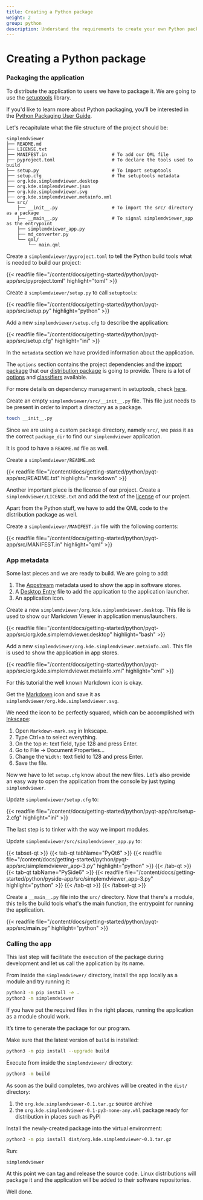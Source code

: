 ```yaml
---
title: Creating a Python package
weight: 2
group: python
description: Understand the requirements to create your own Python package.
---
```


# Creating a Python package

### Packaging the application

To distribute the application to users we have to package it. We are going to use the [setuptools](https://pypi.org/project/setuptools/) library.

If you'd like to learn more about Python packaging, you'll be interested in the [Python Packaging User Guide](https://packaging.python.org/en/latest/guides/distributing-packages-using-setuptools/).

Let's recapitulate what the file structure of the project should be:

```
simplemdviewer
├── README.md
├── LICENSE.txt
├── MANIFEST.in                        # To add our QML file
├── pyproject.toml                     # To declare the tools used to build
├── setup.py                           # To import setuptools
├── setup.cfg                          # The setuptools metadata
├── org.kde.simplemdviewer.desktop
├── org.kde.simplemdviewer.json
├── org.kde.simplemdviewer.svg
├── org.kde.simplemdviewer.metainfo.xml
└── src/
    ├── __init__.py                    # To import the src/ directory as a package
    ├── __main__.py                    # To signal simplemdviewer_app as the entrypoint
    ├── simplemdviewer_app.py
    ├── md_converter.py
    └── qml/
        └── main.qml
```

Create a `simplemdviewer/pyproject.toml` to tell the Python build tools what is needed to build our project:

\{{< readfile file="/content/docs/getting-started/python/pyqt-app/src/pyproject.toml" highlight="toml" >\}}

Create a `simplemdviewer/setup.py` to call `setuptools`:

\{{< readfile file="/content/docs/getting-started/python/pyqt-app/src/setup.py" highlight="python" >\}}

Add a new `simplemdviewer/setup.cfg` to describe the application:

\{{< readfile file="/content/docs/getting-started/python/pyqt-app/src/setup.cfg" highlight="ini" >\}}

In the `metadata` section we have provided information about the application.

The `options` section contains the project dependencies and the [import package](https://packaging.python.org/en/latest/glossary/#term-Import-Package) that our [distribution package](https://packaging.python.org/en/latest/glossary/#term-Distribution-Package) is going to provide. There is a lot of [options](https://setuptools.readthedocs.io/en/latest/userguide/declarative\_config.html) and [classifiers](https://pypi.org/classifiers/) available.

For more details on dependency management in setuptools, check [here](https://setuptools.pypa.io/en/latest/userguide/dependency\_management.html).

Create an empty `simplemdviewer/src/__init__.py` file. This file just needs to be present in order to import a directory as a package.

```bash
touch __init__.py
```

Since we are using a custom package directory, namely `src/`, we pass it as the correct `package_dir` to find our `simplemdviewer` application.

It is good to have a `README.md` file as well.

Create a `simplemdviewer/README.md`:

\{{< readfile file="/content/docs/getting-started/python/pyqt-app/src/README.txt" highlight="markdown" >\}}

Another important piece is the license of our project. Create a `simplemdviewer/LICENSE.txt` and add the text of the [license](https://www.gnu.org/licenses/gpl-3.0.txt) of our project.

Apart from the Python stuff, we have to add the QML code to the distribution package as well.

Create a `simplemdviewer/MANIFEST.in` file with the following contents:

\{{< readfile file="/content/docs/getting-started/python/pyqt-app/src/MANIFEST.in" highlight="qml" >\}}

### App metadata

Some last pieces and we are ready to build. We are going to add:

1. The [Appstream](https://www.freedesktop.org/wiki/Distributions/AppStream/) metadata used to show the app in software stores.
2. A [Desktop Entry](https://specifications.freedesktop.org/desktop-entry-spec/desktop-entry-spec-latest.html) file to add the application to the application launcher.
3. An application icon.

Create a new `simplemdviewer/org.kde.simplemdviewer.desktop`. This file is used to show our Markdown Viewer in application menus/launchers.

\{{< readfile file="/content/docs/getting-started/python/pyqt-app/src/org.kde.simplemdviewer.desktop" highlight="bash" >\}}

Add a new `simplemdviewer/org.kde.simplemdviewer.metainfo.xml`. This file is used to show the application in app stores.

\{{< readfile file="/content/docs/getting-started/python/pyqt-app/src/org.kde.simplemdviewer.metainfo.xml" highlight="xml" >\}}

For this tutorial the well known Markdown icon is okay.

Get the [Markdown](https://en.wikipedia.org/wiki/Markdown#/media/File:Markdown-mark.svg) icon and save it as `simplemdviewer/org.kde.simplemdviewer.svg`.

We need the icon to be perfectly squared, which can be accomplished with [Inkscape](https://inkscape.org):

1. Open `Markdown-mark.svg` in Inkscape.
2. Type Ctrl+a to select everything.
3. On the top `W:` text field, type 128 and press Enter.
4. Go to File -> Document Properties...
5. Change the `Width:` text field to 128 and press Enter.
6. Save the file.

Now we have to let `setup.cfg` know about the new files. Let’s also provide an easy way to open the application from the console by just typing `simplemdviewer`.

Update `simplemdviewer/setup.cfg` to:

\{{< readfile file="/content/docs/getting-started/python/pyqt-app/src/setup-2.cfg" highlight="ini" >\}}

The last step is to tinker with the way we import modules.

Update `simplemdviewer/src/simplemdviewer_app.py` to:

\{{< tabset-qt >\}} \{{< tab-qt tabName="PyQt6" >\}} \{{< readfile file="/content/docs/getting-started/python/pyqt-app/src/simplemdviewer\_app-3.py" highlight="python" >\}} \{{< /tab-qt >\}} \{{< tab-qt tabName="PySide6" >\}} \{{< readfile file="/content/docs/getting-started/python/pyside-app/src/simplemdviewer\_app-3.py" highlight="python" >\}} \{{< /tab-qt >\}} \{{< /tabset-qt >\}}

Create a `__main__.py` file into the `src/` directory. Now that there's a module, this tells the build tools what's the main function, the entrypoint for running the application.

\{{< readfile file="/content/docs/getting-started/python/pyqt-app/src/**main**.py" highlight="python" >\}}

### Calling the app

This last step will facilitate the execution of the package during development and let us call the application by its name.

From inside the `simplemdviewer/` directory, install the app locally as a module and try running it:

```bash
python3 -m pip install -e .
python3 -m simplemdviewer
```

If you have put the required files in the right places, running the application as a module should work.

It’s time to generate the package for our program.

Make sure that the latest version of `build` is installed:

```bash
python3 -m pip install --upgrade build
```

Execute from inside the `simplemdviewer/` directory:

```bash
python3 -m build
```

As soon as the build completes, two archives will be created in the `dist/` directory:

1. the `org.kde.simplemdviewer-0.1.tar.gz` source archive
2. the `org.kde.simplemdviewer-0.1-py3-none-any.whl` package ready for distribution in places such as PyPI

Install the newly-created package into the virtual environment:

```bash
python3 -m pip install dist/org.kde.simplemdviewer-0.1.tar.gz
```

Run:

```bash
simplemdviewer
```

At this point we can tag and release the source code. Linux distributions will package it and the application will be added to their software repositories.

Well done.
